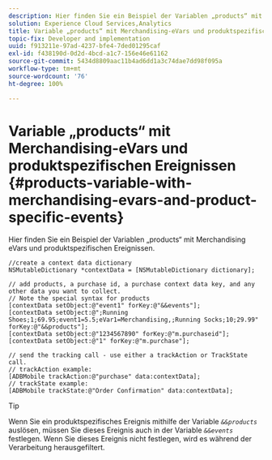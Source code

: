 ```yaml
---
description: Hier finden Sie ein Beispiel der Variablen „products“ mit Merchandising eVars und produktspezifischen Ereignissen.
solution: Experience Cloud Services,Analytics
title: Variable „products“ mit Merchandising-eVars und produktspezifischen Ereignissen
topic-fix: Developer and implementation
uuid: f913211e-97ad-4237-bfe4-7ded01295caf
exl-id: f438190d-0d2d-4bcd-a1c7-156e46e61162
source-git-commit: 5434d8809aac11b4ad6dd1a3c74dae7dd98f095a
workflow-type: tm+mt
source-wordcount: '76'
ht-degree: 100%

---
```


# Variable „products“ mit Merchandising-eVars und produktspezifischen Ereignissen {#products-variable-with-merchandising-evars-and-product-specific-events}

Hier finden Sie ein Beispiel der Variablen „products“ mit Merchandising eVars und produktspezifischen Ereignissen.

```
//create a context data dictionary 
NSMutableDictionary *contextData = [NSMutableDictionary dictionary]; 
  
// add products, a purchase id, a purchase context data key, and any other data you want to collect. 
// Note the special syntax for products 
[contextData setObject:@"event1" forKey:@"&&events"]; 
[contextData setObject:@";Running Shoes;1;69.95;event1=5.5;eVar1=Merchandising,;Running Socks;10;29.99" forKey:@"&&products"]; 
[contextData setObject:@"1234567890" forKey:@"m.purchaseid"]; 
[contextData setObject:@"1" forKey:@"m.purchase"]; 
  
// send the tracking call - use either a trackAction or TrackState call. 
// trackAction example: 
[ADBMobile trackAction:@"purchase" data:contextData]; 
// trackState example: 
[ADBMobile trackState:@"Order Confirmation" data:contextData];
```

>[!TIP]
>
>Wenn Sie ein produktspezifisches Ereignis mithilfe der Variable *`&&products`* auslösen, müssen Sie dieses Ereignis auch in der Variable *`&&events`* festlegen. Wenn Sie dieses Ereignis nicht festlegen, wird es während der Verarbeitung herausgefiltert.

